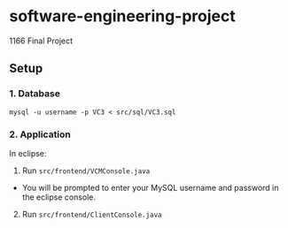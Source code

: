 # software-engineering-project
1166 Final Project
## Setup
### 1. Database

`mysql -u username -p VC3 < src/sql/VC3.sql
`
### 2. Application

In eclipse:

1. Run `src/frontend/VCMConsole.java`
- You will be prompted to enter your MySQL username and password in the eclipse console.
2. Run `src/frontend/ClientConsole.java`
